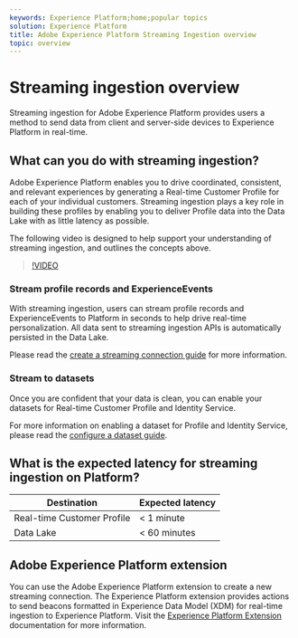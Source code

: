 ```yaml
---
keywords: Experience Platform;home;popular topics
solution: Experience Platform
title: Adobe Experience Platform Streaming Ingestion overview
topic: overview
---
```


# Streaming ingestion overview

Streaming ingestion for Adobe Experience Platform provides users a method to send data from client and server-side devices to Experience Platform in real-time.

## What can you do with streaming ingestion?

Adobe Experience Platform enables you to drive coordinated, consistent, and relevant experiences by generating a Real-time Customer Profile for each of your individual customers. Streaming ingestion plays a key role in building these profiles by enabling you to deliver Profile data into the Data Lake with as little latency as possible. 

The following video is designed to help support your understanding of streaming ingestion, and outlines the concepts above.

>[!VIDEO](https://video.tv.adobe.com/v/28425?quality=12&learn=on)

### Stream profile records and ExperienceEvents

With streaming ingestion, users can stream profile records and ExperienceEvents to Platform in seconds to help drive real-time personalization. All data sent to streaming ingestion APIs is automatically persisted in the Data Lake.

Please read the [create a streaming connection guide](../tutorials/create-streaming-connection.md) for more information.

### Stream to datasets

Once you are confident that your data is clean, you can enable your datasets for Real-time Customer Profile and Identity Service.

For more information on enabling a dataset for Profile and Identity Service, please read the [configure a dataset guide](../../profile/tutorials/dataset-configuration.md). 

## What is the expected latency for streaming ingestion on Platform?

| Destination | Expected latency | 
| --------- | ---------------- |
| Real-time Customer Profile | < 1 minute |
| Data Lake | < 60 minutes |

## Adobe Experience Platform extension

You can use the Adobe Experience Platform extension to create a new streaming connection. The Experience Platform extension provides actions to send beacons formatted in Experience Data Model (XDM) for real-time ingestion to Experience Platform. Visit the [Experience Platform Extension](https://docs.adobe.com/content/help/en/launch/using/extensions-ref/adobe-extension/adobe-experience-platform-extension.html) documentation for more information. 